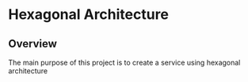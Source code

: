 # Hexagonal Architecture

## Overview

The main purpose of this project is to create a service using hexagonal architecture
